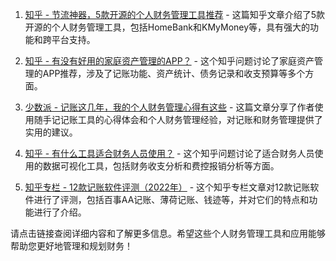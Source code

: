 1. [知乎 - 节流神器，5款开源的个人财务管理工具推荐](https://zhuanlan.zhihu.com/p/30714001) - 这篇知乎文章介绍了5款开源的个人财务管理工具，包括HomeBank和KMyMoney等，具有强大的功能和跨平台支持。

2. [知乎 - 有没有好用的家庭资产管理的APP？](https://www.zhihu.com/question/263691096) - 这个知乎问题讨论了家庭资产管理的APP推荐，涉及了记账功能、资产统计、债务记录和收支预算等多个方面。

3. [少数派 - 记账这几年，我的个人财务管理心得有这些](https://sspai.com/post/58847#!) - 这篇文章分享了作者使用随手记记账工具的心得体会和个人财务管理经验，对记账和财务管理提供了实用的建议。

4. [知乎 - 有什么工具适合财务人员使用？](https://www.zhihu.com/question/627910687) - 这个知乎问题讨论了适合财务人员使用的数据可视化工具，包括财务收支分析和费控报销分析等方面。

5. [知乎专栏 - 12款记账软件评测（2022年）](https://zhuanlan.zhihu.com/p/475029349) - 这个知乎专栏文章对12款记账软件进行了评测，包括百事AA记账、薄荷记账、钱迹等，并对它们的特点和功能进行了介绍。

请点击链接查阅详细内容和了解更多信息。希望这些个人财务管理工具和应用能够帮助您更好地管理和规划财务！
